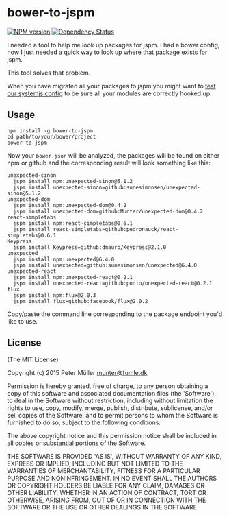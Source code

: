 bower-to-jspm
=============
[![NPM version](https://badge.fury.io/js/bower-to-jspm.svg)](http://badge.fury.io/js/bower-to-jspm)
[![Dependency Status](https://david-dm.org/Munter/bower-to-jspm.svg)](https://david-dm.org/Munter/bower-to-jspm)

I needed a tool to help me look up packages for jspm. I had a bower config, now I just needed a quick way to look up where that package exists for jspm.

This tool solves that problem.

When you have migrated all your packages to jspm you might want to [test our systemjs config](https://github.com/Munter/jspm-config-test) to be sure all your modules are correctly hooked up.


Usage
-----

```
npm install -g bower-to-jspm
cd path/to/your/bower/project
bower-to-jspm
```

Now your `bower.json` will be analyzed, the packages will be found on either npm or github and the corresponding result will look something like this:

```
unexpected-sinon
  jspm install npm:unexpected-sinon@5.1.2
  jspm install unexpected-sinon=github:sunesimonsen/unexpected-sinon@5.1.2
unexpected-dom
  jspm install npm:unexpected-dom@0.4.2
  jspm install unexpected-dom=github:Munter/unexpected-dom@0.4.2
react-simpletabs
  jspm install npm:react-simpletabs@0.6.1
  jspm install react-simpletabs=github:pedronauck/react-simpletabs@0.6.1
Keypress
  jspm install Keypress=github:dmauro/Keypress@2.1.0
unexpected
  jspm install npm:unexpected@6.4.0
  jspm install unexpected=github:sunesimonsen/unexpected@6.4.0
unexpected-react
  jspm install npm:unexpected-react@0.2.1
  jspm install unexpected-react=github:podio/unexpected-react@0.2.1
flux
  jspm install npm:flux@2.0.3
  jspm install flux=github:facebook/flux@2.0.2

```

Copy/paste the command line corresponding to the package endpoint you'd like to use.


License
-------
(The MIT License)

Copyright (c) 2015 Peter Müller <munter@fumle.dk>

Permission is hereby granted, free of charge, to any person obtaining a copy of this software and associated documentation files (the 'Software'), to deal in the Software without restriction, including without limitation the rights to use, copy, modify, merge, publish, distribute, sublicense, and/or sell copies of the Software, and to permit persons to whom the Software is furnished to do so, subject to the following conditions:

The above copyright notice and this permission notice shall be included in all copies or substantial portions of the Software.

THE SOFTWARE IS PROVIDED 'AS IS', WITHOUT WARRANTY OF ANY KIND, EXPRESS OR IMPLIED, INCLUDING BUT NOT LIMITED TO THE WARRANTIES OF MERCHANTABILITY, FITNESS FOR A PARTICULAR PURPOSE AND NONINFRINGEMENT. IN NO EVENT SHALL THE AUTHORS OR COPYRIGHT HOLDERS BE LIABLE FOR ANY CLAIM, DAMAGES OR OTHER LIABILITY, WHETHER IN AN ACTION OF CONTRACT, TORT OR OTHERWISE, ARISING FROM, OUT OF OR IN CONNECTION WITH THE SOFTWARE OR THE USE OR OTHER DEALINGS IN THE SOFTWARE.
